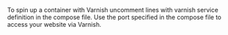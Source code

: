To spin up a container with Varnish uncomment lines with varnish service definition in the compose file. Use the port specified in the compose file to access your website via Varnish.
